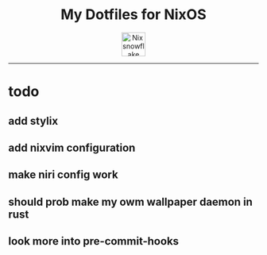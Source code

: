 <div align="center">

# My Dotfiles for NixOS

<img alt="Nix snowflake" src="https://raw.githubusercontent.com/NixOS/nixos-artwork/refs/heads/master/logo/nix-snowflake-colours.svg" width="48">

</div>

---

# todo
## add stylix
## add nixvim configuration
## make niri config work
## should prob make my owm wallpaper daemon in rust
## look more into pre-commit-hooks
